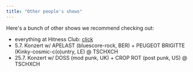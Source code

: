 ```yaml
---
title: "Other people's shows"
---
```


Here's a bunch of other shows we recommend checking out:

- everything at Hitness Club: [click](https://hitness.club/events)
- 5.7. Konzert w/ APELAST (bluescore-rock, BER) + PEUGEOT BRIGITTE (Kinky-cosmic-c(o)untry, LE) @ TSCHXCH
- 25.7. Konzert w/ DOSS (mod punk, UK) + CROP ROT (post punk, US) @ TSCHXCH
